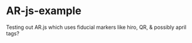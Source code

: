 # AR-js-example
Testing out AR.js which uses fiducial markers like hiro, QR, &amp; possibly april tags?
